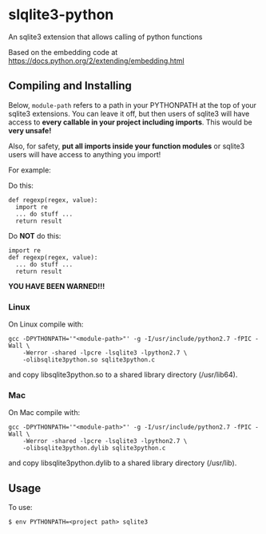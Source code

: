 # slqlite3-python
An sqlite3 extension that allows calling of python functions

Based on the embedding code at https://docs.python.org/2/extending/embedding.html

## Compiling and Installing

Below, ```module-path``` refers to a path in your PYTHONPATH at the top of
your sqlite3 extensions. You can leave it off, but then users of sqlite3 will
have access to **every callable in your project including imports**. This would
be **very unsafe!**

Also, for safety, **put all imports inside your function modules** or sqlite3
users will have access to anything you import!

For example:

Do this:

```
def regexp(regex, value):
  import re
  ... do stuff ...
  return result
```

Do **NOT** do this:

```
import re
def regexp(regex, value):
  ... do stuff ...
  return result
```

**YOU HAVE BEEN WARNED!!!**

### Linux

On Linux compile with:

```
gcc -DPYTHONPATH='"<module-path>"' -g -I/usr/include/python2.7 -fPIC -Wall \
    -Werror -shared -lpcre -lsqlite3 -lpython2.7 \
    -olibsqlite3python.so sqlite3python.c
```

and copy libsqlite3python.so to a shared library directory (/usr/lib64).

### Mac

On Mac compile with:

```
gcc -DPYTHONPATH='"<module-path>"' -g -I/usr/include/python2.7 -fPIC -Wall \
    -Werror -shared -lpcre -lsqlite3 -lpython2.7 \
    -olibsqlite3python.dylib sqlite3python.c
```

and copy libsqlite3python.dylib to a shared library directory (/usr/lib).

## Usage

To use:

```
$ env PYTHONPATH=<project path> sqlite3

